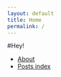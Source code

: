 ```yaml
---
layout: default
title: Home
permalink: /
---
```


#Hey!

- [About](/about/)
- [Posts index](/index/)

